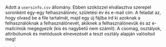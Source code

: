 Adott a `usersinfo.csv` állomány. Ebben szóközzel elválasztva szerepel soronként egy-egy felhasználónév, 
születési év és e-mail cím. A feladat az, hogy olvasd be a file tartalmát, majd egy új fájlba írd ki azoknak 
a felhasználóknak a felhasználónevét, akiknek a felhasználónevük és az e-mailcímük megegyezik (kis és nagybetű nem számít). 
A csomag, osztályok, attribútumok és metódusok elnevezését a teszt osztály alapján valósítsd meg!